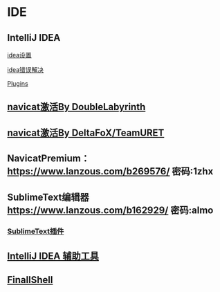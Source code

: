 # IDE
## IntelliJ IDEA
[idea设置](idea%E8%AE%BE%E7%BD%AE.md)

[idea错误解决](idea%E9%94%99%E8%AF%AF%E8%A7%A3%E5%86%B3.md)

[Plugins](Plugins.md)


## [navicat激活By DoubleLabyrinth](https://github.com/DoubleLabyrinth/navicat-keygen)

## [navicat激活By DeltaFoX/TeamURET](https://dfox.it/DeFconX/tags/navicat/)

## NavicatPremium：https://www.lanzous.com/b269576/ 密码:1zhx

## SublimeText编辑器 https://www.lanzous.com/b162929/ 密码:almo
### [SublimeText插件](/IDE/SublimeText插件.md)

## [IntelliJ IDEA 辅助工具](https://github.com/mrshawnho/ideaagent)

## [FinallShell](http://www.hostbuf.com/)
